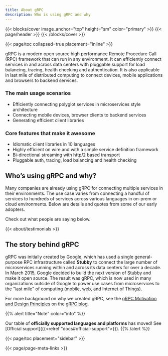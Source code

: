 ```yaml
---
title: About gRPC
description: Who is using gRPC and why
---
```


{{< blocks/cover image_anchor="top" height="sm" color="primary" >}}
{{< page/header >}}
{{< /blocks/cover >}}

<div class="container l-container--padded">

<div class="row">
{{< page/toc collapsed=true placement="inline" >}}
</div>

<div class="row">
<div class="col-12 col-lg-8">

gRPC is a modern open source high performance Remote Procedure Call (RPC) framework that can run in any
environment. It can efficiently connect services in and across data centers with
pluggable support for load balancing, tracing, health checking and
authentication. It is also applicable in last mile of distributed computing to
connect devices, mobile applications and browsers to backend services.


### The main usage scenarios

* Efficiently connecting polyglot services in microservices style architecture
* Connecting mobile devices, browser clients to backend services
* Generating efficient client libraries

### Core features that make it awesome

* Idiomatic client libraries in 10 languages
* Highly efficient on wire and with a simple service definition framework
* Bi-directional streaming with http/2 based transport
* Pluggable auth, tracing, load balancing and health checking

## Who’s using gRPC and why?

Many companies are already using gRPC for connecting multiple services in their
environments. The use case varies from connecting a handful of services to
hundreds of services across various languages in on-prem or cloud environments.
Below are details and quotes from some of our early adopters.

Check out what people are saying below.

{{< about/testimonials >}}

## The story behind gRPC

gRPC was initially created by Google, which has used a single general-purpose
RPC infrastructure called **Stubby** to connect the large number of microservices
running within and across its data centers for over a decade. In March 2015,
Google decided to build the next version of Stubby and make it open source. The
result was gRPC, which is now used in many organizations outside of
Google to power use cases from microservices to the "last mile" of computing
(mobile, web, and Internet of Things).

For more background on why we created gRPC, see the [gRPC Motivation and Design
Principles](/blog/principles/) on the [gRPC blog](/blog/).

{{% alert title="Note" color="info" %}}
<a name="officially-supported-languages-and-platforms"></a>

Our table of **officially supported languages and platforms** has moved!
See [Official support]({{<relref "docs#official-support">}}).
{{% /alert %}}

</div>

{{< page/toc placement="sidebar" >}}

</div>

{{< page/page-meta-links >}}

</div>
